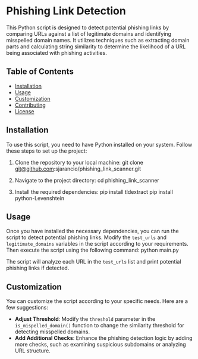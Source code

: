 # Phishing Link Detection

This Python script is designed to detect potential phishing links by comparing URLs against a list of legitimate domains and identifying misspelled domain names. It utilizes techniques such as extracting domain parts and calculating string similarity to determine the likelihood of a URL being associated with phishing activities.

## Table of Contents

- [Installation](#installation)
- [Usage](#usage)
- [Customization](#customization)
- [Contributing](#contributing)
- [License](#license)

## Installation

To use this script, you need to have Python installed on your system. Follow these steps to set up the project:

1. Clone the repository to your local machine:
git clone git@github.com:sjarancio/phishing_link_scanner.git

2. Navigate to the project directory:
cd phishing_link_scanner

3. Install the required dependencies:
pip install tldextract
pip install python-Levenshtein

## Usage

Once you have installed the necessary dependencies, you can run the script to detect potential phishing links. Modify the `test_urls` and `legitimate_domains` variables in the script according to your requirements. Then execute the script using the following command:
python main.py

The script will analyze each URL in the `test_urls` list and print potential phishing links if detected.

## Customization

You can customize the script according to your specific needs. Here are a few suggestions:

- **Adjust Threshold**: Modify the `threshold` parameter in the `is_mispelled_domain()` function to change the similarity threshold for detecting misspelled domains.
- **Add Additional Checks**: Enhance the phishing detection logic by adding more checks, such as examining suspicious subdomains or analyzing URL structure.



